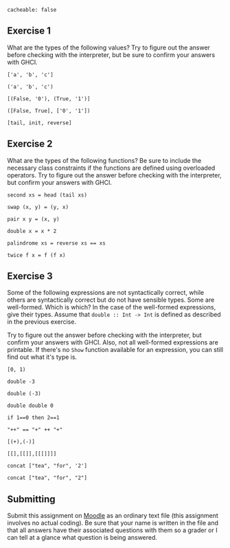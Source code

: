 ```
cacheable: false
```



## Exercise 1

What are the types of the following values? Try to figure out the answer before checking with the interpreter, but be sure to confirm your answers with GHCI.

`['a', 'b', 'c']`

`('a', 'b', 'c')`

`[(False, '0'), (True, '1')]`

`([False, True], ['0', '1'])`

`[tail, init, reverse]`

## Exercise 2

What are the types of the following functions? Be sure to include the necessary class constraints if the functions are defined using overloaded operators. Try to figure out the answer before checking with the interpreter, but confirm your answers with GHCI.

`second xs = head (tail xs)`

`swap (x, y) = (y, x)`

`pair x y = (x, y)`

`double x = x * 2`

`palindrome xs = reverse xs == xs`

`twice f x = f (f x)`

## Exercise 3

Some of the following expressions are not syntactically correct, while others are syntactically correct but do not have sensible types. Some are well-formed. Which is which? In the case of the well-formed expressions, give their types. Assume that `double :: Int -> Int`  is defined as described in the previous exercise.

Try to figure out the answer before checking with the interpreter, but confirm your answers with GHCI. Also, not all well-formed expressions are printable. If there's no `Show` function available for an expression, you can still find out what it's type is.  

`[0, 1)`

`double -3`

`double (-3)`

`double double 0`

`if 1==0 then 2==1`

`"++" == "+" ++ "+"`

`[(+),(-)]`

`[[],[[]],[[[]]]]`

`concat ["tea", "for", '2']`

`concat ["tea", "for", "2"]`

## Submitting

Submit this assignment on [Moodle](https://moodle.pugetsound.edu/moodle/mod/assign/view.php?id=308764) as an ordinary text file (this assignment involves no actual coding). Be sure that your name is written in the file and that all answers have their associated questions with them so a grader or I can tell at a glance what question is being answered.
